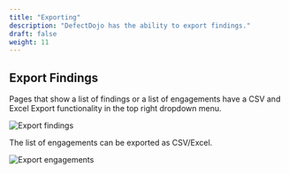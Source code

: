 ```yaml
---
title: "Exporting"
description: "DefectDojo has the ability to export findings."
draft: false
weight: 11
---
```



## Export Findings

Pages that show a list of findings or a list of engagements have a CSV and Excel Export functionality in the top right dropdown menu.

![Export findings](../../images/export_1.png)

The list of engagements can be exported as CSV/Excel.

![Export engagements](../../images/export_2.png)
